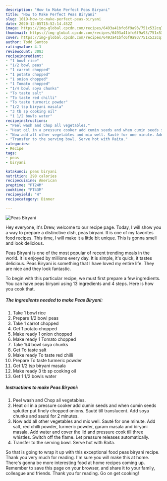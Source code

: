 ```yaml
---
description: "How to Make Perfect Peas Biryani"
title: "How to Make Perfect Peas Biryani"
slug: 1019-how-to-make-perfect-peas-biryani
date: 2020-12-05T15:52:14.452Z
image: https://img-global.cpcdn.com/recipes/6493a41bfc6f9a93/751x532cq70/peas-biryani-recipe-main-photo.jpg
thumbnail: https://img-global.cpcdn.com/recipes/6493a41bfc6f9a93/751x532cq70/peas-biryani-recipe-main-photo.jpg
cover: https://img-global.cpcdn.com/recipes/6493a41bfc6f9a93/751x532cq70/peas-biryani-recipe-main-photo.jpg
author: Todd Santos
ratingvalue: 4.1
reviewcount: 3083
recipeingredient:
- "1 bowl rice"
- "1/2 bowl peas"
- "1 carrot chopped"
- "1 potato chopped"
- "1 onion chopped"
- "1 Tomato chopped"
- "1/4 bowl soya chunks"
- "To taste salt"
- "To taste red chilli"
- "To taste turmeric powder"
- "1/2 tsp biryani masala"
- "3 tb sp cooking oil"
- "1 1/2 bowls water"
recipeinstructions:
- "Peel wash and Chop all vegetables."
- "Heat oil in a pressure cooker add cumin seeds and when cumin seeds splutter put finely chopped onions. Sauté till translucent. Add soya chunks and sauté for 2 minutes."
- "Now add all other vegetables and mix well. Sauté for one minute. Add salt, red chilli powder, turmeric powder, garam masala and biryani masala. Add water and cover the lid and pressure cook till three whistles. Switch off the flame. Let pressure releases automatically."
- "Transfer to the serving bowl. Serve hot with Raita."
categories:
- Recipe
tags:
- peas
- biryani

katakunci: peas biryani 
nutrition: 298 calories
recipecuisine: American
preptime: "PT24M"
cooktime: "PT43M"
recipeyield: "4"
recipecategory: Dinner

---
```



![Peas Biryani](https://img-global.cpcdn.com/recipes/6493a41bfc6f9a93/751x532cq70/peas-biryani-recipe-main-photo.jpg)

Hey everyone, it's Drew, welcome to our recipe page. Today, I will show you a way to prepare a distinctive dish, peas biryani. It is one of my favorites food recipes. This time, I will make it a little bit unique. This is gonna smell and look delicious.



Peas Biryani is one of the most popular of recent trending meals in the world. It is enjoyed by millions every day. It is simple, it's quick, it tastes delicious. Peas Biryani is something that I have loved my entire life. They are nice and they look fantastic.


To begin with this particular recipe, we must first prepare a few ingredients. You can have peas biryani using 13 ingredients and 4 steps. Here is how you cook that.

<!--inarticleads1-->

##### The ingredients needed to make Peas Biryani:

1. Take 1 bowl rice
1. Prepare 1/2 bowl peas
1. Take 1 carrot chopped
1. Get 1 potato chopped
1. Make ready 1 onion chopped
1. Make ready 1 Tomato chopped
1. Take 1/4 bowl soya chunks
1. Get To taste salt
1. Make ready To taste red chilli
1. Prepare To taste turmeric powder
1. Get 1/2 tsp biryani masala
1. Make ready 3 tb sp cooking oil
1. Get 1 1/2 bowls water




<!--inarticleads2-->

##### Instructions to make Peas Biryani:

1. Peel wash and Chop all vegetables.
1. Heat oil in a pressure cooker add cumin seeds and when cumin seeds splutter put finely chopped onions. Sauté till translucent. Add soya chunks and sauté for 2 minutes.
1. Now add all other vegetables and mix well. Sauté for one minute. Add salt, red chilli powder, turmeric powder, garam masala and biryani masala. Add water and cover the lid and pressure cook till three whistles. Switch off the flame. Let pressure releases automatically.
1. Transfer to the serving bowl. Serve hot with Raita.




So that is going to wrap it up with this exceptional food peas biryani recipe. Thank you very much for reading. I'm sure you will make this at home. There's gonna be more interesting food at home recipes coming up. Remember to save this page on your browser, and share it to your family, colleague and friends. Thank you for reading. Go on get cooking!
